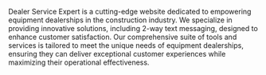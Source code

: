 Dealer Service Expert is a cutting-edge website dedicated to empowering equipment dealerships in the construction industry. We specialize in providing innovative solutions, including 2-way text messaging, designed to enhance customer satisfaction. Our comprehensive suite of tools and services is tailored to meet the unique needs of equipment dealerships, ensuring they can deliver exceptional customer experiences while maximizing their operational effectiveness.
